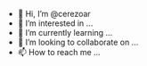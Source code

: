 - 👋 Hi, I’m @cerezoar
- 👀 I’m interested in ...
- 🌱 I’m currently learning ...
- 💞️ I’m looking to collaborate on ...
- 📫 How to reach me ...

<!---
cerezoar/cerezoar is a ✨ special ✨ repository because its `README.md` (this file) appears on your GitHub profile.
You can click the Preview link to take a look at your changes.
--->
